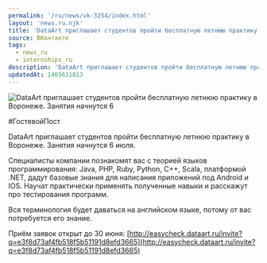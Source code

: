```yaml
---
permalink: '/ru/news/vk-3254/index.html'
layout: 'news.ru.njk'
title: 'DataArt приглашает студентов пройти бесплатную летнюю практику в Воронеже.'
source: ВКонтакте
tags:
  - news_ru
  - internships_ru
description: 'DataArt приглашает студентов пройти бесплатную летнюю практику в Воронеже'
updatedAt: 1465631013
---
```

![DataArt приглашает студентов пройти бесплатную летнюю практику в Воронеже. Занятия начнутся 6](https://sun9-13.userapi.com/impf/c633228/v633228484/310df/CvtR7uWG-VM.jpg?size=1063x579&quality=96&proxy=1&sign=e47032cec3b136dd0d282e04d7b0b232&c_uniq_tag=gbzllZWHz49fhfb5Vp7wqoiZWI3uqhSzrsVs7sf7_EY&type=album)

#ГостевойПост

DataArt приглашает студентов пройти бесплатную летнюю практику в Воронеже. Занятия начнутся 6 июля.

Специалисты компании познакомят вас с теорией языков программирования: Java, PHP, Ruby, Python, C++, Scala, платформой .NET, дадут базовые знания для написания приложений под Android и IOS. Научат практически применять полученные навыки и расскажут про тестирования программ.

Вся терминология будет даваться на английском языке, потому от вас потребуется его знание.

Приём заявок открыт до 30 июня: [http://easycheck.dataart.ru/invite?q=e3f8d73af4fb518f5b51191d8efd3665](http://easycheck.dataart.ru/invite?q=e3f8d73af4fb518f5b51191d8efd3665)
